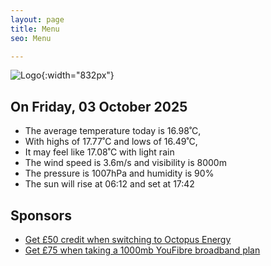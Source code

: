 ```yaml
---
layout: page
title: Menu
seo: Menu

---
```


![Logo](/images/logo.jpg){:width="832px"}

<!-- weather_marker starts -->
## On Friday, 03 October 2025

- The average temperature today is 16.98˚C,
- With highs of 17.77˚C and lows of 16.49˚C,
- It may feel like 17.08˚C with light rain
- The wind speed is 3.6m/s and visibility is 8000m
- The pressure is 1007hPa and humidity is 90%
- The sun will rise at 06:12 and set at 17:42

<!-- weather_marker ends -->

## Sponsors

- [Get £50 credit when switching to Octopus Energy](https://bit.ly/3oD1nnS)
- [Get £75 when taking a 1000mb YouFibre broadband plan](https://aklam.io/91zWhU?)
